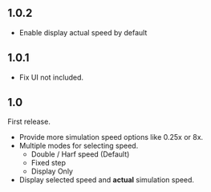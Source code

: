 ﻿## 1.0.2

- Enable display actual speed by default

## 1.0.1

- Fix UI not included.

## 1.0

First release.

- Provide more simulation speed options like 0.25x or 8x.
- Multiple modes for selecting speed.
	- Double / Harf speed (Default)
	- Fixed step
	- Display Only
- Display selected speed and **actual** simulation speed.